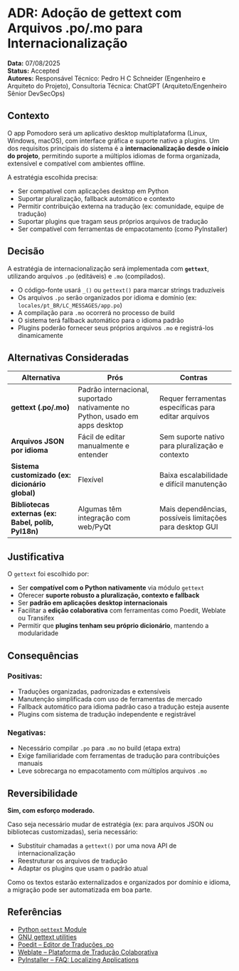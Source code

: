 # ADR: Adoção de gettext com Arquivos .po/.mo para Internacionalização

**Data:** 07/08/2025<br />
**Status:** Accepted<br />
**Autores:** Responsável Técnico: Pedro H C Schneider (Engenheiro e Arquiteto do Projeto), Consultoria Técnica: ChatGPT (Arquiteto/Engenheiro Sênior DevSecOps)

## Contexto

O app Pomodoro será um aplicativo desktop multiplataforma (Linux, Windows, macOS), com interface gráfica e suporte nativo a plugins. Um dos requisitos principais do sistema é a **internacionalização desde o início do projeto**, permitindo suporte a múltiplos idiomas de forma organizada, extensível e compatível com ambientes offline.

A estratégia escolhida precisa:

- Ser compatível com aplicações desktop em Python
- Suportar pluralização, fallback automático e contexto
- Permitir contribuição externa na tradução (ex: comunidade, equipe de tradução)
- Suportar plugins que tragam seus próprios arquivos de tradução
- Ser compatível com ferramentas de empacotamento (como PyInstaller)

## Decisão

A estratégia de internacionalização será implementada com **`gettext`**, utilizando arquivos `.po` (editáveis) e `.mo` (compilados).

- O código-fonte usará `_()` ou `gettext()` para marcar strings traduzíveis
- Os arquivos `.po` serão organizados por idioma e domínio (ex: `locales/pt_BR/LC_MESSAGES/app.po`)
- A compilação para `.mo` ocorrerá no processo de build
- O sistema terá fallback automático para o idioma padrão
- Plugins poderão fornecer seus próprios arquivos `.mo` e registrá-los dinamicamente

## Alternativas Consideradas

| Alternativa                                         | Prós                                                                         | Contras                                                  |
| --------------------------------------------------- | ---------------------------------------------------------------------------- | -------------------------------------------------------- |
| **gettext (.po/.mo)**                               | Padrão internacional, suportado nativamente no Python, usado em apps desktop | Requer ferramentas específicas para editar arquivos      |
| **Arquivos JSON por idioma**                        | Fácil de editar manualmente e entender                                       | Sem suporte nativo para pluralização e contexto          |
| **Sistema customizado (ex: dicionário global)**     | Flexível                                                                     | Baixa escalabilidade e difícil manutenção                |
| **Bibliotecas externas (ex: Babel, polib, PyI18n)** | Algumas têm integração com web/PyQt                                          | Mais dependências, possíveis limitações para desktop GUI |

## Justificativa

O `gettext` foi escolhido por:

- Ser **compatível com o Python nativamente** via módulo `gettext`
- Oferecer **suporte robusto a pluralização, contexto e fallback**
- Ser **padrão em aplicações desktop internacionais**
- Facilitar a **edição colaborativa** com ferramentas como Poedit, Weblate ou Transifex
- Permitir que **plugins tenham seu próprio dicionário**, mantendo a modularidade

## Consequências

### Positivas:
- Traduções organizadas, padronizadas e extensíveis
- Manutenção simplificada com uso de ferramentas de mercado
- Fallback automático para idioma padrão caso a tradução esteja ausente
- Plugins com sistema de tradução independente e registrável

### Negativas:
- Necessário compilar `.po` para `.mo` no build (etapa extra)
- Exige familiaridade com ferramentas de tradução para contribuições manuais
- Leve sobrecarga no empacotamento com múltiplos arquivos `.mo`

## Reversibilidade

**Sim, com esforço moderado.**

Caso seja necessário mudar de estratégia (ex: para arquivos JSON ou bibliotecas customizadas), seria necessário:

- Substituir chamadas a `gettext()` por uma nova API de internacionalização
- Reestruturar os arquivos de tradução
- Adaptar os plugins que usam o padrão atual

Como os textos estarão externalizados e organizados por domínio e idioma, a migração pode ser automatizada em boa parte.

## Referências

- [Python `gettext` Module](https://docs.python.org/3/library/gettext.html)
- [GNU gettext utilities](https://www.gnu.org/software/gettext/)
- [Poedit – Editor de Traduções .po](https://poedit.net/)
- [Weblate – Plataforma de Tradução Colaborativa](https://weblate.org/)
- [PyInstaller – FAQ: Localizing Applications](https://pyinstaller.org/en/stable/usage.html#localizing-your-application)
